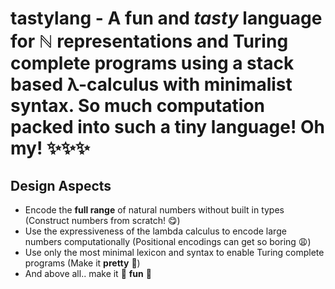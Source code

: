 # tastylang - A fun and *tasty* language for ℕ representations and Turing complete programs using a stack based λ-calculus with minimalist syntax. So much computation packed into such a tiny language! Oh my! ✨✨✨

## Design Aspects
- Encode the **full range** of natural numbers without built in types (Construct numbers from scratch! 😋)
- Use the expressiveness of the lambda calculus to encode large numbers computationally (Positional encodings can get so boring 😩)
- Use only the most minimal lexicon and syntax to enable Turing complete programs (Make it **pretty** 💅)
- And above all.. make it 🌈 **fun** 🌈
